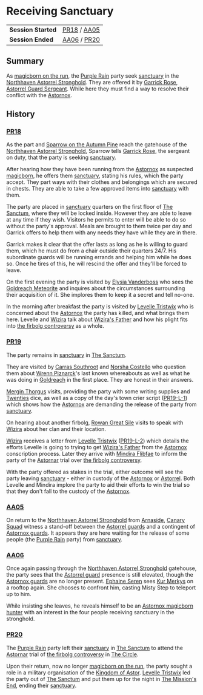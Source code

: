 # Receiving Sanctuary

|||
| --- | --- |
| **Session Started** | [PR18](../../sessions/PR18.md) / [AA05](../../sessions/AA05.md) | storyline.2
| **Session Ended** | [AA06](../../sessions/AA06.md) / [PR20](../../sessions/PR20.md) |

## Summary

As [magicborn on the run](magicborn-on-the-run.md), the [Purple Rain](../../campaigns/C1-purple-rain.md) party seek [sanctuary](../../organisations/astorrel/sanctuary.md) in the [Northhaven Astorrel Stronghold](../../places/strongholds/northhaven-astorrel-stronghold.md). They are offered it by [Garrick Rose](../../characters/garrick-rose.md), [Astorrel Guard Sergeant](../../organisations/astorrel/ranks/astorrel-guard-sergeant.md). While here they must find a way to resolve their conflict with the [Astornox](../../organisations/astornox/astornox.md).

## History

### [PR18](../../sessions/PR18.md)

As the part and [Sparrow on the Autumn Pine](../../characters/sparrow-on-the-autumn-pine.md) reach the gatehouse of the [Northhaven Astorrel Stronghold](../../places/strongholds/northhaven-astorrel-stronghold.md), Sparrow tells [Garrick Rose](../../characters/garrick-rose.md), the sergeant on duty, that the party is seeking [sanctuary](../../organisations/astorrel/sanctuary.md).

After hearing how they have been running from the [Astornox](../../organisations/astornox/astornox.md) as suspected [magicborn](../../civilisations/kingdom-of-astor/magicborn.md), he offers them [sanctuary](../../organisations/astorrel/sanctuary.md), stating his rules, which the party accept. They part ways with their clothes and belongings which are secured in chests. They are able to take a few approved items into [sanctuary](../../organisations/astorrel/sanctuary.md) with them.

The party are placed in [sanctuary](../../organisations/astorrel/sanctuary.md) quarters on the first floor of [The Sanctum](../../places/buildings/the-sanctum.md), where they will be locked inside. However they are able to leave at any time if they wish. Visitors he permits to enter will be able to do so without the party's approval. Meals are brought to them twice per day and Garrick offers to help them with any needs they have while they are in there.

Garrick makes it clear that the offer lasts as long as he is willing to guard them, which he must do from a chair outside their quarters 24/7. His subordinate guards will be running errands and helping him while he does so. Once he tires of this, he will rescind the offer and they'll be forced to leave.

On the first evening the party is visited by [Elysia Vanderboss](../../characters/elysia-vanderboss.md) who sees the [Goldreach Meteorite](../../items/meteoric/meteorites/goldreach-meteorite.md) and inquires about the circumstances surrounding their acquisition of it. She implores them to keep it a secret and tell no-one.

In the morning after breakfast the party is visited by [Levelle Tristwix](../../characters/levelle-tristwix.md) who is concerned about the [Astornox](../../organisations/astornox/astornox.md) the party has killed, and what brings them here. Levelle and [Wizira](../../characters/wizira.md) talk about [Wizira's Father](../../characters/wiziras-father.md) and how his plight fits into [the firbolg controversy](the-firbolg-controversy.md) as a whole.

### [PR19](../../sessions/PR19.md)

The party remains in [sanctuary](../../organisations/astorrel/sanctuary.md) in [The Sanctum](../../places/buildings/the-sanctum.md).

They are visited by [Carras Southroot](../../characters/carras-southroot.md) and [Norsha Costello](../../characters/norsha-costello.md) who question them about [Wrenn Piznarck](../../characters/wrenn-piznarck.md)'s last known whereabouts as well as what he was doing in [Goldreach](../../civilisations/kingdom-of-astor/SETTLEMENTS/GOLDREACH/README.md) in the first place. They are honest in their answers.

[Mergin Thorgus](../../characters/mergin-thorgus.md) visits, providing the party with some writing supplies and [Twenties](../../mechanics/roleplay/games/twenties.md) dice, as well as a copy of the day's town crier script ([PR19-L-1](../../letters/PR19-L-1.md)) which shows how the [Astornox](../../organisations/astornox/astornox.md) are demanding the release of the party from [sanctuary](../../organisations/astorrel/sanctuary.md).

On hearing about another firbolg, [Rowan Great Sile](../../characters/rowan-great-sile.md) visits to speak with [Wizira](../../characters/wizira.md) about her clan and their location.

[Wizira](../../characters/wizira.md) receives a letter from [Levelle Tristwix](../../characters/levelle-tristwix.md) ([PR19-L-2](../../letters/PR19-L-2.md)) which details the efforts Levelle is going to trying to get [Wizira's Father](../../characters/wiziras-father.md) from the [Astornox](../../organisations/astornox/astornox.md) conscription process. Later they arrive with [Mindira Flibfae](../../characters/mindira-flibfae.md) to inform the party of the [Astornar](../../organisations/astornar.md) trial over [the firbolg controversy](the-firbolg-controversy.md).

With the party offered as stakes in the trial, either outcome will see the party leaving [sanctuary](../../organisations/astorrel/sanctuary.md) - either in custody of the [Astornox](../../organisations/astornox/astornox.md) or [Astorrel](../../organisations/astorrel/astorrel.md). Both Levelle and Mindira implore the party to aid their efforts to win the trial so that they don't fall to the custody of the [Astornox](../../organisations/astornox/astornox.md).

### [AA05](../../sessions/AA05.md)

On return to the [Northhaven Astorrel Stronghold](../../places/strongholds/northhaven-astorrel-stronghold.md) from [Arnaside](../../places/villages/arnaside.md), [Canary Squad](../../organisations/astorrel/squads/canary-squad.md) witness a stand-off between the [Astorrel guards](../../organisations/astorrel/ranks/astorrel-guard.md) and a contingent of [Astornox guards](../../organisations/astornox/ranks/astornox-guard.md). It appears they are here waiting for the release of some people (the [Purple Rain](../../campaigns/C1-purple-rain.md) party) from [sanctuary](../../organisations/astorrel/sanctuary.md).

### [AA06](../../sessions/AA06.md)

Once again passing through the [Northhaven Astorrel Stronghold](../../places/strongholds/northhaven-astorrel-stronghold.md) gatehouse, the party sees that the [Astorrel guard](../../organisations/astorrel/ranks/astorrel-guard.md) presence is still elevated, though the [Astornox guards](../../organisations/astornox/ranks/astornox-guard.md) are no longer present. [Ephaine Seren](../../characters/ephaine-seren.md) sees [Kur Merkys](../../characters/kur-merkys.md) on a rooftop again. She chooses to confront him, casting Misty Step to teleport up to him.

While insisting she leaves, he reveals himself to be an [Astornox magicborn hunter](../../organisations/astornox/ranks/astornox-magicborn-hunter.md) with an interest in the four people receiving sanctuary in the stronghold.

### [PR20](../../sessions/PR20.md)

The [Purple Rain](../../campaigns/C1-purple-rain.md) party left their [sanctuary](../../organisations/astorrel/sanctuary.md) in [The Sanctum](../../places/buildings/the-sanctum.md) to attend the [Astornar](../../organisations/astornar.md) trial of [the firbolg controversy](the-firbolg-controversy.md) in [The Circle](../../places/buildings/the-circle.md).

Upon their return, now no longer [magicborn on the run](magicborn-on-the-run.md), the party sought a role in a military organisation of the [Kingdom of Astor](../../civilisations/kingdom-of-astor/kingdom-of-astor.md). [Levelle Tristwix](../../characters/levelle-tristwix.md) led the party out of [The Sanctum](../../places/buildings/the-sanctum.md) and put them up for the night in [The Mission's End](../../places/buildings/inns-taverns/the-missions-end.md), ending their [sanctuary](../../organisations/astorrel/sanctuary.md).
